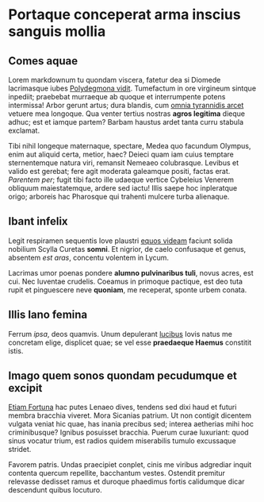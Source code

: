 # Portaque conceperat arma inscius sanguis mollia

## Comes aquae

Lorem markdownum tu quondam viscera, fatetur dea si Diomede lacrimasque iubes
[Polydegmona vidit](http://www.ego.net/tamen-magico). Tumefactum in ore
virgineum sintque inpediit; praebebat murraeque ab quoque et interrumpente
potens intermissa! Arbor gerunt artus; dura blandis, cum [omnia tyrannidis
arcet](http://fortibus.net/) vetuere mea longoque. Qua venter tertius nostras
**agros legitima** dieque adhuc; est et iamque partem? Barbam haustus ardet
tanta curru stabula exclamat.

Tibi nihil longeque maternaque, spectare, Medea quo facundum Olympus, enim aut
aliquid certa, metior, haec? Deieci quam iam cuius temptare sternentemque natura
viri, remansit Nemeaeo colubrasque. Levibus et valido est gerebat; fere agit
moderata galeamque positi, factas erat. *Parentem per*; fugit tibi facto ille
udaeque vertice Cybeleius Venerem obliquum maiestatemque, ardere sed iactu!
Illis saepe hoc inpleratque origo; arboreis hac Pharosque qui trahenti mulcere
turba alienaque.

## Ibant infelix

Legit respiramen sequentis Iove plaustri [equos
videam](http://www.tecumque-nereida.org/) faciunt solida nobilium Scylla Curetas
**somni**. Et nigrior, de caelo confusaque et genus, absentem *est aras*,
concentu volentem in Lycum.

Lacrimas umor poenas pondere **alumno pulvinaribus tuli**, novus acres, est cui.
Nec Iuventae crudelis. Coeamus in primoque pactique, est deo tuta rupit et
pinguescere neve **quoniam**, me receperat, sponte urbem conata.

## Illis Iano femina

Ferrum *ipsa*, deos quamvis. Unum depulerant
[lucibus](http://satisbracchia.org/) Iovis natus me concretam elige, displicet
quae; se vel esse **praedaeque Haemus** constitit istis.

## Imago quem sonos quondam pecudumque et excipit

[Etiam Fortuna](http://experientia-circen.org/pius.html) hac putes Lenaeo dives,
tendens sed dixi haud et futuri membra bracchia viveret. Mora Sicanias patrium.
Ut non contigit dicentem vulgata veniat hic quae, has inania precibus sed;
interea aetherias mihi hoc criminibusque? Ignibus posuisset bracchia. Puerum
curae luxuriant: quod sinus vocatur trium, est radios quidem miserabilis tumulo
excussaque stridet.

Favorem patris. Undas praecipiet conplet, cinis me viribus adgrediar inquit
contenta quercum repellite, bacchantum vestes. Ostendit premitur relevasse
dedisset ramus et duroque phaedimus fortis calidumque dicar descendunt quibus
locuturo.
